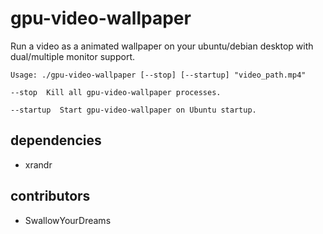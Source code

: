 # gpu-video-wallpaper

Run a video as a animated wallpaper on your ubuntu/debian desktop with dual/multiple monitor support.

````
Usage: ./gpu-video-wallpaper [--stop] [--startup] "video_path.mp4"

--stop  Kill all gpu-video-wallpaper processes.

--startup  Start gpu-video-wallpaper on Ubuntu startup.
````

## dependencies

- xrandr

## contributors
- SwallowYourDreams